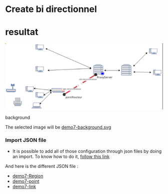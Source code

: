 # Create bi directionnel



# resultat

![step 99](../../screenshots/demo/demo7.jpg)


background

The selected image will be [demo7-background.svg](../../resource/demo7-background.svg)

### Import JSON file

- It is possible to add all of those configuration through json files by doing an import. To know how to do it, [follow this link](../editor/import.md)

And here is the different JSON file :
- [demo7-Region](../../resource/demo7-region-svg.json) 
- [demo7-point](../../resource/demo7-point.json)
- [demo7-link](../../resource/demo7-link.json)
